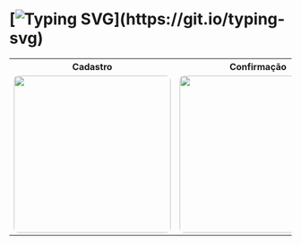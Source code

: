 # [![Typing SVG](https://readme-typing-svg.herokuapp.com/?color=5a2a83&size=35&center=true&vCenter=true&width=1000&lines=Projeto+Android+em+Kotlin;usando+Jetpack+Compose;com+armazenamento+local+em+banco+SQLite.)](https://git.io/typing-svg)

<div align="center">

<table>
  <tr>
    <th style="text-align:center;">Cadastro</th>
    <th style="text-align:center;">Confirmação</th>
  </tr>
  <tr>
    <td><img src="https://github.com/user-attachments/assets/4b6d0b75-fd49-4b1b-aed6-7bcf1b9ea737" width="280" style="border-radius:8px;"/></td>
    <td><img src="https://github.com/user-attachments/assets/f3b86d80-94e7-4c7a-9b96-eebc4e850198" width="280" style="border-radius:8px;"/></td>
  </tr>
</table>

</div>
